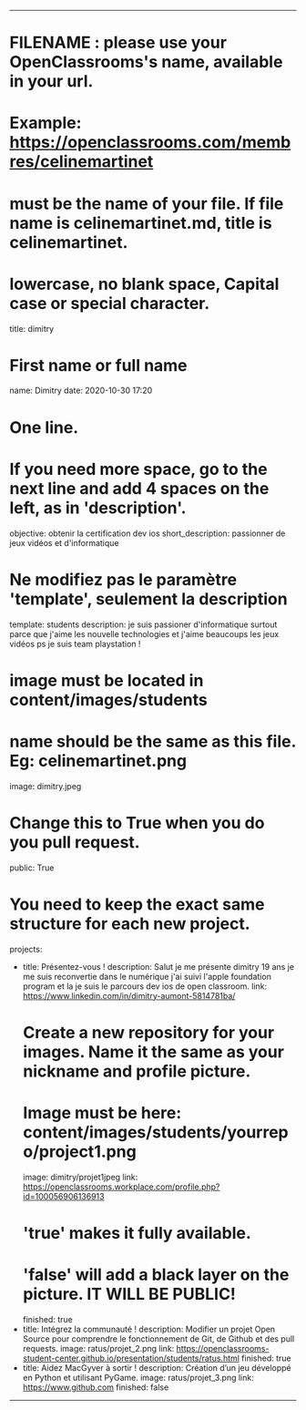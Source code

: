 ---

# FILENAME : please use your OpenClassrooms's name, available in your url.
# Example: https://openclassrooms.com/membres/celinemartinet
# must be the name of your file. If file name is celinemartinet.md, title is celinemartinet.
# lowercase, no blank space, Capital case or special character.
title: dimitry

# First name or full name
name: Dimitry
date: 2020-10-30 17:20

# One line.
# If you need more space, go to the next line and add 4 spaces on the left, as in 'description'.
objective: obtenir la certification dev ios
short_description: passionner de jeux vidéos et d'informatique
# Ne modifiez pas le paramètre 'template', seulement la description
template: students
description:
    je suis passioner d'informatique surtout parce que j'aime les nouvelle technologies et j'aime beaucoups les jeux vidéos ps 
    je suis team playstation !

# image must be located in content/images/students
# name should be the same as this file. Eg: celinemartinet.png
image: dimitry.jpeg

# Change this to True when you do you pull request.
public: True

# You need to keep the exact same structure for each new project.
projects:
  - title: Présentez-vous !
    description: Salut je me présente dimitry 19 ans je me suis reconvertie dans le numérique j'ai suivi l'apple foundation program
    et la je suis le parcours dev ios de open classroom.
    link: https://www.linkedin.com/in/dimitry-aumont-5814781ba/
    # Create a new repository for your images. Name it the same as your nickname and profile picture.
    # Image must be here: content/images/students/yourrepo/project1.png
    image: dimitry/projet1jpeg
    link: https://openclassrooms.workplace.com/profile.php?id=100056906136913
    # 'true' makes it fully available.
    # 'false' will add a black layer on the picture. IT WILL BE PUBLIC!
    finished: true
  - title: Intégrez la communauté !
    description: Modifier un projet Open Source pour comprendre le fonctionnement de Git, de Github et des pull requests. 
    image: ratus/projet_2.png
    link: https://openclassrooms-student-center.github.io/presentation/students/ratus.html
    finished: true
  - title: Aidez MacGyver à sortir !
    description: Création d’un jeu développé en Python et utilisant PyGame.
    image: ratus/projet_3.png
    link: https://www.github.com
    finished: false
---